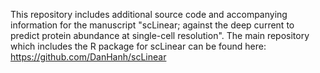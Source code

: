 This repository includes additional source code and accompanying information for the manuscript "scLinear; against the deep current to predict protein abundance at single-cell resolution".
The main repository which includes the R package for scLinear can be found here: https://github.com/DanHanh/scLinear
